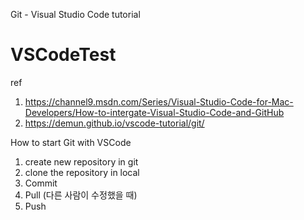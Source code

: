 Git - Visual Studio Code tutorial
# VSCodeTest


ref 
1. https://channel9.msdn.com/Series/Visual-Studio-Code-for-Mac-Developers/How-to-intergate-Visual-Studio-Code-and-GitHub
2. https://demun.github.io/vscode-tutorial/git/


How to start Git with VSCode
1. create new repository in git
2. clone the repository in local
3. Commit
4. Pull (다른 사람이 수정했을 때)
5. Push